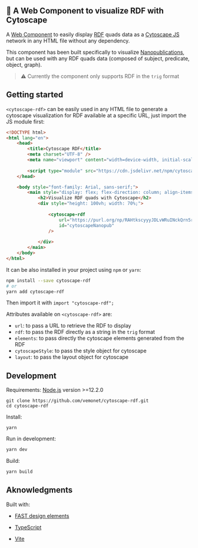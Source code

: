 ## 🧬 A Web Component to visualize RDF with Cytoscape

A [Web Component](https://www.webcomponents.org/introduction) to easily display [RDF](https://www.w3.org/RDF/) quads data as a [Cytoscape JS](https://js.cytoscape.org/) network in any HTML file without any dependency.

This component has been built specifically to visualize [Nanopublications](https://nanopub.net/), but can be used with any RDF quads data (composed of subject, predicate, object, graph).

> ⚠️ Currently the component only supports RDF in the `trig` format

## Getting started

`<cytoscape-rdf>` can be easily used in any HTML file to generate a cytoscape visualization for RDF available at a specific URL, just import the JS module first:

```html
<!DOCTYPE html>
<html lang="en">
    <head>
        <title>Cytoscape RDF</title>
        <meta charset="UTF-8" />
        <meta name="viewport" content="width=device-width, initial-scale=1.0" />
        
        <script type="module" src="https://cdn.jsdelivr.net/npm/cytoscape-rdf@0.0.11/dist/cytoscape-rdf.min.js"></script>
    </head>

    <body style="font-family: Arial, sans-serif;">
        <main style="display: flex; flex-direction: column; align-items: center;">
            <h2>Visualize RDF quads with Cytoscape</h2>
            <div style="height: 100vh; width: 70%;">
                
                <cytoscape-rdf
                    url="https://purl.org/np/RAHtkscyyyJDLvWRuINckQrn5rbHzQKvwakNVC3fmRzGU.trig"
                    id="cytoscapeNanopub"
                />
                
            </div>
        </main>
    </body>
</html>
```

It can be also installed in your project using `npm` or `yarn`:

```bash
npm install --save cytoscape-rdf
# or
yarn add cytoscape-rdf
```

Then import it with `import "cytoscape-rdf";`

Attributes available on `<cytoscape-rdf>` are:

* `url`: to pass a URL to retrieve the RDF to display
* `rdf`: to pass the RDF directly as a string in the `trig` format
* `elements`: to pass directly the cytoscape elements generated from the RDF
* `cytoscapeStyle`: to pass the style object for cytoscape
* `layout`: to pass the layout object for cytoscape

## Development

Requirements: [Node.js](https://nodejs.org/) version >=12.2.0

```shell
git clone https://github.com/vemonet/cytoscape-rdf.git
cd cytoscape-rdf
```

Install:

```shell
yarn
```

Run in development:

```bash
yarn dev
```

Build:

```bash
yarn build
```

## Aknowledgments

Built with:

- [FAST design elements](https://www.fast.design/)

- [TypeScript](https://www.typescriptlang.org/)

- [Vite](https://vitejs.dev/)